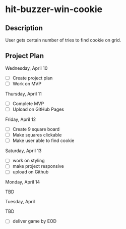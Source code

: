 # hit-buzzer-win-cookie

## Description

User gets certain number of tries to find cookie on grid.

## Project Plan

Wednesday, April 10

- [ ] Create project plan
- [ ] Work on MVP

Thursday, April 11

- [ ] Complete MVP
- [ ] Upload on GitHub Pages

Friday, April 12

- [ ] Create 9 square board
- [ ] Make squares clickable
- [ ] Make user able to find cookie

Saturday, April 13

- [ ] work on styling
- [ ] make project responsive
- [ ] upload on Github

Monday, April 14

TBD

Tuesday, April 

TBD
- [ ] deliver game by EOD

